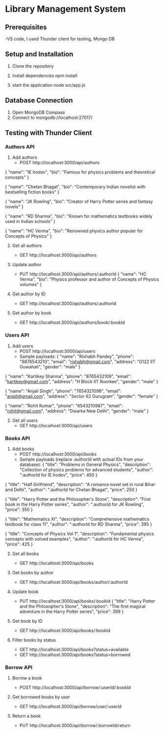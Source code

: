 # Library Management System



## Prerequisites
-VS code, I used Thunder client for testing, Mongo DB

## Setup and Installation

1. Clone the repository

2. Install dependencies
npm install

4. start the application
node src/app.js

## Database Connection

1. Open MongoDB Compass
2. Connect to mongodb://localhost:27017/
  

## Testing with Thunder Client

### Authors API

1. Add authors
   - POST http://localhost:3000/api/authors
 
{
  "name": "IE Irodov",
  "bio": "Famous for physics problems and theoretical concepts"
}

{
  "name": "Chetan Bhagat",
  "bio": "Contemporary Indian novelist with bestselling fiction books"
}

{
  "name": "JK Rowling",
  "bio": "Creator of Harry Potter series and fantasy novels"
}

{
  "name": "RD Sharma",
  "bio": "Known for mathematics textbooks widely used in Indian schools"
}

{
  "name": "HC Verma",
  "bio": "Renowned physics author popular for Concepts of Physics"
}

2. Get all authors
   - GET http://localhost:3000/api/authors

3. Update author
   - PUT http://localhost:3000/api/authors/:authorId
{
  "name": "HC Verma",
  "bio": "Physics professor and author of Concepts of Physics volumes"
}

4. Get author by ID
   - GET http://localhost:3000/api/authors/:authorId

5. Get author by book
   - GET http://localhost:3000/api/authors/book/:bookId

### Users API

1. Add users
   - POST http://localhost:3000/api/users
   - Sample payloads:
{
  "name": "Rishabh Pandey",
  "phone": "9876543210",
  "email": "rishabh@gmail.com",
  "address": "G122 IIT Guwahati",
  "gender": "male"
}

{
  "name": "Kartikey Sharma",
  "phone": "8765432109",
  "email": "kartikey@gmail.com",
  "address": "H Block IIT Roorkee",
  "gender": "male"
}

{
  "name": "Anjali Singh",
  "phone": "7654321098",
  "email": "anjali@gmail.com",
  "address": "Sector 62 Gurugram",
  "gender": "female"
}

{
  "name": "Rohit Kumar",
  "phone": "6543210987",
  "email": "rohit@gmail.com",
  "address": "Dwarka New Delhi",
  "gender": "male"
}

2. Get all users
   - GET http://localhost:3000/api/users

### Books API

1. Add books
   - POST http://localhost:3000/api/books
   - Sample payloads (replace :authorId with actual IDs from your database):
{
  "title": "Problems in General Physics",
  "description": "Collection of physics problems for advanced students",
  "author": ":authorId for IE Irodov",
  "price": 450
}

{
  "title": "Half Girlfriend",
  "description": "A romance novel set in rural Bihar and Delhi",
  "author": ":authorId for Chetan Bhagat",
  "price": 250
}

{
  "title": "Harry Potter and the Philosopher's Stone",
  "description": "First book in the Harry Potter series",
  "author": ":authorId for JK Rowling",
  "price": 350
}

{
  "title": "Mathematics XI",
  "description": "Comprehensive mathematics textbook for class 11",
  "author": ":authorId for RD Sharma",
  "price": 395
}

{
  "title": "Concepts of Physics Vol 1",
  "description": "Fundamental physics concepts with solved examples",
  "author": ":authorId for HC Verma",
  "price": 425
}

2. Get all books
   - GET http://localhost:3000/api/books

3. Get books by author
   - GET http://localhost:3000/api/books/author/:authorId

4. Update book
   - PUT http://localhost:3000/api/books/:bookId
{
  "title": "Harry Potter and the Philosopher's Stone",
  "description": "The first magical adventure in the Harry Potter series",
  "price": 399
}

5. Get book by ID
   - GET http://localhost:3000/api/books/:bookId

6. Filter books by status
   - GET http://localhost:3000/api/books?status=available
   - GET http://localhost:3000/api/books?status=borrowed

### Borrow API

1. Borrow a book
   - POST http://localhost:3000/api/borrow/:userId/:bookId

2. Get borrowed books by user
   - GET http://localhost:3000/api/borrow/user/:userId

3. Return a book
   - PUT http://localhost:3000/api/borrow/:borrowId/return

